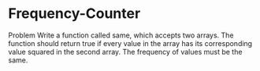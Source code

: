 # Frequency-Counter

Problem
Write a function called same, which accepts two arrays. The function should return true if every value in the array has its corresponding value squared in the second array. The frequency of values must be the same.
